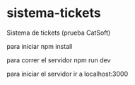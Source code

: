 # sistema-tickets
Sistema de tickets (prueba CatSoft)

para iniciar
npm install

para correr el servidor npm run dev 


para iniciar el servidor ir a localhost:3000
